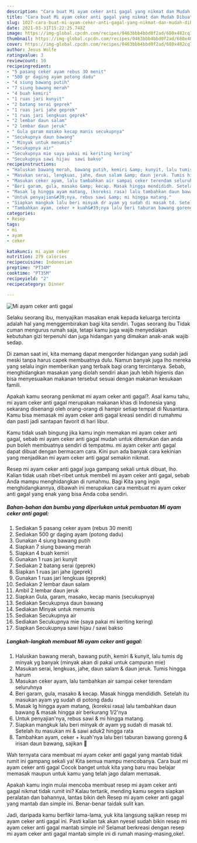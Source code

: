 ```yaml
---
description: "Cara buat Mi ayam ceker anti gagal yang nikmat dan Mudah Dibuat"
title: "Cara buat Mi ayam ceker anti gagal yang nikmat dan Mudah Dibuat"
slug: 1027-cara-buat-mi-ayam-ceker-anti-gagal-yang-nikmat-dan-mudah-dibuat
date: 2021-03-31T15:22:25.748Z
image: https://img-global.cpcdn.com/recipes/0463bbb4bbd0f2ad/680x482cq70/mi-ayam-ceker-anti-gagal-foto-resep-utama.jpg
thumbnail: https://img-global.cpcdn.com/recipes/0463bbb4bbd0f2ad/680x482cq70/mi-ayam-ceker-anti-gagal-foto-resep-utama.jpg
cover: https://img-global.cpcdn.com/recipes/0463bbb4bbd0f2ad/680x482cq70/mi-ayam-ceker-anti-gagal-foto-resep-utama.jpg
author: Jesus Wolfe
ratingvalue: 3
reviewcount: 10
recipeingredient:
- "5 pasang ceker ayam rebus 30 menit"
- "500 gr daging ayam potong dadu"
- "4 siung bawang putih"
- "7 siung bawang merah"
- "4 buah kemiri"
- "1 ruas jari kunyit"
- "2 batang serai geprek"
- "1 ruas jari jahe geprek"
- "1 ruas jari lengkuas geprek"
- "2 lembar daun salam"
- "2 lembar daun jeruk"
- " Gula garam masako kecap manis secukupnya"
- "Secukupnya daun bawang"
- " Minyak untuk menumis"
- "Secukupnya air"
- "Secukupnya mie saya pakai mi keriting kering"
- "Secukupnya sawi hijau  sawi bakso"
recipeinstructions:
- "Haluskan bawang merah, bawang putih, kemiri &amp; kunyit, lalu tumis dg minyak yg banyak (minyak akan di pakai untuk campuran mie)"
- "Masukan serai, lengkuas, jahe, daun salam &amp; daun jeruk. Tumis hingga harum"
- "Masukan ceker ayam, lalu tambahkan air sampai ceker terendam seluruhnya"
- "Beri garam, gula, masako &amp; kecap. Masak hingga mendididh. Setelah itu masukan ayam yg sudah di potong dadu"
- "Masak lg hingga ayam matang, (koreksi rasa) lalu tambahkan daun bawang &amp; masak hingga air berkurang 1/2&#39;nya"
- "Untuk penyajian&#39;nya, rebus sawi &amp; mi hingga matang."
- "Siapkan mangkuk lalu beri minyak dr ayam yg sudah di masak td. Setelah itu masukan mi &amp; sawi aduk2 hingga rata"
- "Tambahkan ayam, ceker + kuah&#39;nya lalu beri taburan bawang goreng &amp; irisan daun bawang, sajikan 🥰"
categories:
- Resep
tags:
- mi
- ayam
- ceker

katakunci: mi ayam ceker 
nutrition: 279 calories
recipecuisine: Indonesian
preptime: "PT34M"
cooktime: "PT35M"
recipeyield: "2"
recipecategory: Dinner

---
```



![Mi ayam ceker anti gagal](https://img-global.cpcdn.com/recipes/0463bbb4bbd0f2ad/680x482cq70/mi-ayam-ceker-anti-gagal-foto-resep-utama.jpg)

Selaku seorang ibu, menyajikan masakan enak kepada keluarga tercinta adalah hal yang menggembirakan bagi kita sendiri. Tugas seorang ibu Tidak cuman mengurus rumah saja, tetapi kamu juga wajib menyediakan kebutuhan gizi terpenuhi dan juga hidangan yang dimakan anak-anak wajib sedap.

Di zaman  saat ini, kita memang dapat mengorder hidangan yang sudah jadi meski tanpa harus capek membuatnya dulu. Namun banyak juga lho mereka yang selalu ingin memberikan yang terbaik bagi orang tercintanya. Sebab, menghidangkan masakan yang diolah sendiri akan jauh lebih higienis dan bisa menyesuaikan makanan tersebut sesuai dengan makanan kesukaan famili. 



Apakah kamu seorang penikmat mi ayam ceker anti gagal?. Asal kamu tahu, mi ayam ceker anti gagal merupakan makanan khas di Indonesia yang sekarang disenangi oleh orang-orang di hampir setiap tempat di Nusantara. Kamu bisa memasak mi ayam ceker anti gagal kreasi sendiri di rumahmu dan pasti jadi santapan favorit di hari libur.

Kamu tidak usah bingung jika kamu ingin memakan mi ayam ceker anti gagal, sebab mi ayam ceker anti gagal mudah untuk ditemukan dan anda pun boleh membuatnya sendiri di tempatmu. mi ayam ceker anti gagal dapat dibuat dengan bermacam cara. Kini pun ada banyak cara kekinian yang menjadikan mi ayam ceker anti gagal semakin nikmat.

Resep mi ayam ceker anti gagal juga gampang sekali untuk dibuat, lho. Kalian tidak usah ribet-ribet untuk membeli mi ayam ceker anti gagal, sebab Anda mampu menghidangkan di rumahmu. Bagi Kita yang ingin menghidangkannya, dibawah ini merupakan cara membuat mi ayam ceker anti gagal yang enak yang bisa Anda coba sendiri.

<!--inarticleads1-->

##### Bahan-bahan dan bumbu yang diperlukan untuk pembuatan Mi ayam ceker anti gagal:

1. Sediakan 5 pasang ceker ayam (rebus 30 menit)
1. Sediakan 500 gr daging ayam (potong dadu)
1. Gunakan 4 siung bawang putih
1. Siapkan 7 siung bawang merah
1. Siapkan 4 buah kemiri
1. Gunakan 1 ruas jari kunyit
1. Sediakan 2 batang serai (geprek)
1. Siapkan 1 ruas jari jahe (geprek)
1. Gunakan 1 ruas jari lengkuas (geprek)
1. Sediakan 2 lembar daun salam
1. Ambil 2 lembar daun jeruk
1. Siapkan  Gula, garam, masako, kecap manis (secukupnya)
1. Sediakan Secukupnya daun bawang
1. Sediakan  Minyak untuk menumis
1. Sediakan Secukupnya air
1. Sediakan Secukupnya mie (saya pakai mi keriting kering)
1. Siapkan Secukupnya sawi hijau / sawi bakso




<!--inarticleads2-->

##### Langkah-langkah membuat Mi ayam ceker anti gagal:

1. Haluskan bawang merah, bawang putih, kemiri &amp; kunyit, lalu tumis dg minyak yg banyak (minyak akan di pakai untuk campuran mie)
1. Masukan serai, lengkuas, jahe, daun salam &amp; daun jeruk. Tumis hingga harum
1. Masukan ceker ayam, lalu tambahkan air sampai ceker terendam seluruhnya
1. Beri garam, gula, masako &amp; kecap. Masak hingga mendididh. Setelah itu masukan ayam yg sudah di potong dadu
1. Masak lg hingga ayam matang, (koreksi rasa) lalu tambahkan daun bawang &amp; masak hingga air berkurang 1/2&#39;nya
1. Untuk penyajian&#39;nya, rebus sawi &amp; mi hingga matang.
1. Siapkan mangkuk lalu beri minyak dr ayam yg sudah di masak td. Setelah itu masukan mi &amp; sawi aduk2 hingga rata
1. Tambahkan ayam, ceker + kuah&#39;nya lalu beri taburan bawang goreng &amp; irisan daun bawang, sajikan 🥰




Wah ternyata cara membuat mi ayam ceker anti gagal yang mantab tidak rumit ini gampang sekali ya! Kita semua mampu mencobanya. Cara buat mi ayam ceker anti gagal Cocok banget untuk kita yang baru mau belajar memasak maupun untuk kamu yang telah jago dalam memasak.

Apakah kamu ingin mulai mencoba membuat resep mi ayam ceker anti gagal nikmat tidak rumit ini? Kalau tertarik, mending kamu segera siapkan peralatan dan bahannya, lantas bikin deh Resep mi ayam ceker anti gagal yang mantab dan simple ini. Benar-benar taidak sulit kan. 

Jadi, daripada kamu berfikir lama-lama, yuk kita langsung sajikan resep mi ayam ceker anti gagal ini. Pasti kalian tak akan nyesel sudah bikin resep mi ayam ceker anti gagal mantab simple ini! Selamat berkreasi dengan resep mi ayam ceker anti gagal mantab simple ini di rumah masing-masing,oke!.

